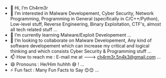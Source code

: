 - 👋 Hi, I’m Ch4rm3r
- 👀 I’m interested in Malware Developement, Cyber Security, Network Programming, Programming in General (specifically in C/C++/Python), Low-level stuff, Reverse Engineering, Binary Exploitation, CTF's, almost all tech related stuff ...
- 🌱 I’m currently learning Malware/Exploit Developement ...
- 💞️ I’m looking to collaborate on Malware Developement, Any kind of software developement which can increase my critical and logical thinking and which consists Cyber Security & Programming stuff ...
- 📫 How to reach me : E-mail me at ---> ch4rm3r.5n4k3@gmail.com ...
- 😄 Pronouns : He/Him huhhh 😅 ! ...
- ⚡ Fun fact : Many Fun Facts to Say 😊😊 ...

<!---
ch4rm3r/ch4rm3r is a ✨ special ✨ repository because its `README.md` (this file) appears on your GitHub profile.
You can click the Preview link to take a look at your changes.
--->
